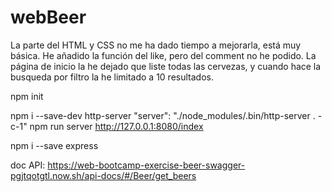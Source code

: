 # webBeer

La parte del HTML y CSS no me ha dado tiempo a mejorarla, está muy básica.
He añadido la función del like, pero del comment no he podido.
La página de inicio la he dejado que liste todas las cervezas, y cuando hace la busqueda por
    filtro la he limitado a 10 resultados.












npm init

npm i --save-dev http-server
    "server": "./node_modules/.bin/http-server . -c-1"
        npm run server
        http://127.0.0.1:8080/index

 <script src="https://cdn.rawgit.com/visionmedia/page.js/master/page.js"></script>

 npm i --save express

doc API:
    https://web-bootcamp-exercise-beer-swagger-pgjtqotgtl.now.sh/api-docs/#/Beer/get_beers
